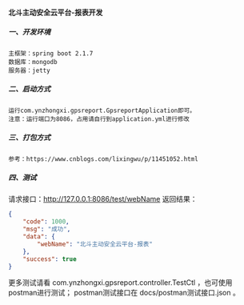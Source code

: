 #### 北斗主动安全云平台-报表开发
##### 一、开发环境
```text
主框架：spring boot 2.1.7 
数据库：mongodb
服务器：jetty
```
##### 二、启动方式
```text
运行com.ynzhongxi.gpsreport.GpsreportApplication即可。
注意：运行端口为8086，占用请自行到application.yml进行修改
```

##### 三、打包方式
```http
参考：https://www.cnblogs.com/lixingwu/p/11451052.html
```

##### 四、测试
请求接口：http://127.0.0.1:8086/test/webName
返回结果：
```json
{
    "code": 1000,
    "msg": "成功",
    "data": {
        "webName": "北斗主动安全云平台-报表"
    },
    "success": true
}
```
更多测试请看 com.ynzhongxi.gpsreport.controller.TestCtl ，也可使用 postman进行测试；
postman测试接口在 docs/postman测试接口.json 。